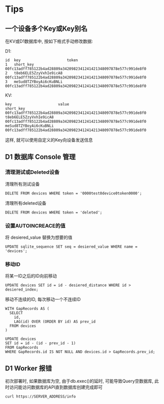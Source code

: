 # Tips

## 一个设备多个Key或Key别名

在KV或D1数据库中, 按如下格式手动修改数据:

D1:
```
id  key                     token
1   short_key               00fc13adff785122b4ad28809a3420982341241421348097878e577c991de8f0
2   t8eb6ELE5ZzyVxhIe9icA8  00fc13adff785122b4ad28809a3420982341241421348097878e577c991de8f0
3   meSud8TZYBoyAi6cKuBNLi  00fc13adff785122b4ad28809a3420982341241421348097878e577c991de8f0
```

KV:
```
key                     value
short_key               00fc13adff785122b4ad28809a3420982341241421348097878e577c991de8f0
t8eb6ELE5ZzyVxhIe9icA8  00fc13adff785122b4ad28809a3420982341241421348097878e577c991de8f0
meSud8TZYBoyAi6cKuBNLi  00fc13adff785122b4ad28809a3420982341241421348097878e577c991de8f0
```

这样, 就可以使用自定义的Key向设备发送信息

## D1 数据库 Console 管理

### 清理测试或Deleted设备

清理所有测试设备

```
DELETE FROM devices WHERE token = '0000test0device0token0000';
```

清理所有deleted设备

```
DELETE FROM devices WHERE token = 'deleted';
```

### 设置AUTOINCREACE的值

将 desiered_value 替换为想要的值

```
UPDATE sqlite_sequence SET seq = desiered_value WHERE name = 'devices';
```

### 移动ID

将某一ID之后的ID向前移动

```
UPDATE devices SET id = id - desiered_distance WHERE id > desiered_index;
```

移动不连续的ID, 每次移动一个不连续ID

```
WITH GapRecords AS (
  SELECT
    id,
    LAG(id) OVER (ORDER BY id) AS prev_id
  FROM devices
)

UPDATE devices
SET id = id - (id - prev_id - 1)
FROM GapRecords
WHERE GapRecords.id IS NOT NULL AND devices.id > GapRecords.prev_id;
```

## D1 Worker 报错

初次部署时, 如果数据库为空, 由于db.exec()的延时, 可能导致Query空数据库, 此时访问能访问数据库的API直到数据库创建完成即可

```
curl https://SERVER_ADDRESS/info
```